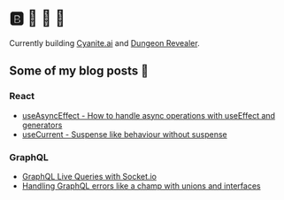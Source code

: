 # 🅱️ 🐙 🐳 🦞

Currently building [Cyanite.ai](https://cyanite.ai/) and [Dungeon Revealer](https://github.com/dungeon-revealer/dungeon-revealer).

## Some of my blog posts 📝

### React
- [useAsyncEffect - How to handle async operations with useEffect and generators](https://dev.to/n1ru4l/homebrew-react-hooks-useasynceffect-or-how-to-handle-async-operations-with-useeffect-1fa8)
- [useCurrent - Suspense like behaviour without suspense](https://dev.to/n1ru4l/homebrew-react-hooks-usecurrent-47o5)

### GraphQL

- [GraphQL Live Queries with Socket.io](https://dev.to/n1ru4l/graphql-live-queries-with-socket-io-4mh6)
- [Handling GraphQL errors like a champ with unions and interfaces](https://blog.logrocket.com/handling-graphql-errors-like-a-champ-with-unions-and-interfaces/)
